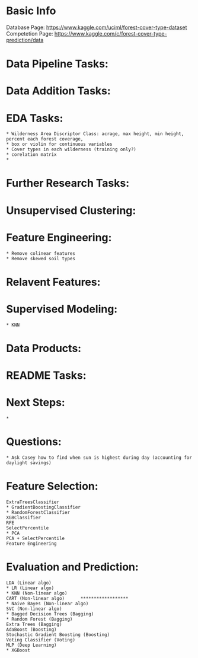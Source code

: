 # Basic Info
Database Page: https://www.kaggle.com/uciml/forest-cover-type-dataset
Competetion Page: https://www.kaggle.com/c/forest-cover-type-prediction/data

# Data Pipeline Tasks:
    

# Data Addition Tasks:


# EDA Tasks:
    * Wilderness Area Discriptor Class: acrage, max height, min height, percent each forest coverage, 
    * box or violin for continuous variables
    * Cover types in each wilderness (training only?)
    * corelation matrix
    * 

# Further Research Tasks:


# Unsupervised Clustering:


# Feature Engineering:
    * Remove colinear features
    * Remove skewed soil types

# Relavent Features:


# Supervised Modeling:
    * KNN

# Data Products:


# README Tasks:


# Next Steps:
    * 

# Questions:
    * Ask Casey how to find when sun is highest during day (accounting for daylight savings)



# Feature Selection:
    ExtraTreesClassifier
    * GradientBoostingClassifier
    * RandomForestClassifier
    XGBClassifier
    RFE
    SelectPercentile
    * PCA
    PCA + SelectPercentile
    Feature Engineering

# Evaluation and Prediction:
    LDA (Linear algo)
    * LR (Linear algo)
    * KNN (Non-linear algo)
    CART (Non-linear algo)      ******************
    * Naive Bayes (Non-linear algo)
    SVC (Non-linear algo)
    * Bagged Decision Trees (Bagging)
    * Random Forest (Bagging)
    Extra Trees (Bagging)
    AdaBoost (Boosting)
    Stochastic Gradient Boosting (Boosting)
    Voting Classifier (Voting)
    MLP (Deep Learning)
    * XGBoost
